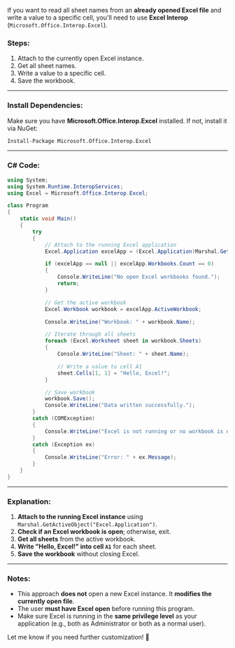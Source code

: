 If you want to read all sheet names from an **already opened Excel file** and write a value to a specific cell, you'll need to use **Excel Interop** (`Microsoft.Office.Interop.Excel`).  

### Steps:
1. Attach to the currently open Excel instance.
2. Get all sheet names.
3. Write a value to a specific cell.
4. Save the workbook.

---

### Install Dependencies:
Make sure you have **Microsoft.Office.Interop.Excel** installed. If not, install it via NuGet:
```sh
Install-Package Microsoft.Office.Interop.Excel
```

---

### C# Code:
```csharp
using System;
using System.Runtime.InteropServices;
using Excel = Microsoft.Office.Interop.Excel;

class Program
{
    static void Main()
    {
        try
        {
            // Attach to the running Excel application
            Excel.Application excelApp = (Excel.Application)Marshal.GetActiveObject("Excel.Application");

            if (excelApp == null || excelApp.Workbooks.Count == 0)
            {
                Console.WriteLine("No open Excel workbooks found.");
                return;
            }

            // Get the active workbook
            Excel.Workbook workbook = excelApp.ActiveWorkbook;

            Console.WriteLine("Workbook: " + workbook.Name);

            // Iterate through all sheets
            foreach (Excel.Worksheet sheet in workbook.Sheets)
            {
                Console.WriteLine("Sheet: " + sheet.Name);

                // Write a value to cell A1
                sheet.Cells[1, 1] = "Hello, Excel!";
            }

            // Save workbook
            workbook.Save();
            Console.WriteLine("Data written successfully.");
        }
        catch (COMException)
        {
            Console.WriteLine("Excel is not running or no workbook is open.");
        }
        catch (Exception ex)
        {
            Console.WriteLine("Error: " + ex.Message);
        }
    }
}
```

---

### Explanation:
1. **Attach to the running Excel instance** using `Marshal.GetActiveObject("Excel.Application")`.
2. **Check if an Excel workbook is open**; otherwise, exit.
3. **Get all sheets** from the active workbook.
4. **Write "Hello, Excel!" into cell `A1`** for each sheet.
5. **Save the workbook** without closing Excel.

---

### Notes:
- This approach **does not** open a new Excel instance. It **modifies the currently open file**.
- The user **must have Excel open** before running this program.
- Make sure Excel is running in the **same privilege level** as your application (e.g., both as Administrator or both as a normal user).

Let me know if you need further customization! 🚀
